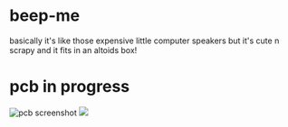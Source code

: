 # beep-me

basically it's like those expensive little computer speakers but it's cute n scrapy and it fits in an altoids box!

# pcb in progress
![pcb screenshot](pcb_screenshot.png)
![]([https://github.com/Your_Repository_Name/Your_GIF_Name.gif](https://tenor.com/view/cat-puking-gif-21988524))
